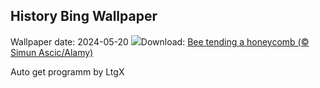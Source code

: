 ## History Bing Wallpaper
Wallpaper date: 2024-05-20
![](https://www.bing.com/th?id=OHR.HoneycombBee_EN-GB4546978575_UHD.jpg&w=1000)Download: [Bee tending a honeycomb (© Simun Ascic/Alamy)](https://www.bing.com/th?id=OHR.HoneycombBee_EN-GB4546978575_UHD.jpg)

Auto get programm by LtgX
